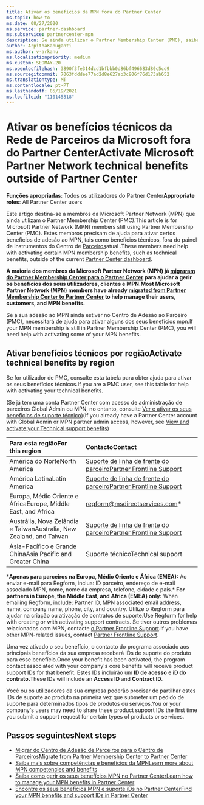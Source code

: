 ```yaml
---
title: Ativar os benefícios da MPN fora do Partner Center
ms.topic: how-to
ms.date: 08/27/2020
ms.service: partner-dashboard
ms.subservice: partnercenter-mpn
description: Se ainda utilizar o Partner Membership Center (PMC), saiba quem contactar para ajudar a ativar os seus benefícios de suporte técnico MPN e dar-lhe iDs de suporte benéficos.
author: ArpithaKanuganti
ms.author: v-arkanu
ms.localizationpriority: medium
ms.custom: SEOMAY.20
ms.openlocfilehash: 3890f3fe314dcd1bfbbb0d86bf496683d80c5cd9
ms.sourcegitcommit: 7063fdddee77ad2d8e627ab3c806f76d173ab652
ms.translationtype: MT
ms.contentlocale: pt-PT
ms.lasthandoff: 05/19/2021
ms.locfileid: "110145818"
---
```

# <a name="activate-microsoft-partner-network-technical-benefits-outside-of-partner-center"></a><span data-ttu-id="9cc54-103">Ativar os benefícios técnicos da Rede de Parceiros da Microsoft fora do Partner Center</span><span class="sxs-lookup"><span data-stu-id="9cc54-103">Activate Microsoft Partner Network technical benefits outside of Partner Center</span></span>


<span data-ttu-id="9cc54-104">**Funções apropriadas**: Todos os utilizadores do Partner Center</span><span class="sxs-lookup"><span data-stu-id="9cc54-104">**Appropriate roles**: All Partner Center users</span></span>

<span data-ttu-id="9cc54-105">Este artigo destina-se a membros da Microsoft Partner Network (MPN) que ainda utilizam o Partner Membership Center (PMC).</span><span class="sxs-lookup"><span data-stu-id="9cc54-105">This article is for Microsoft Partner Network (MPN) members still using Partner Membership Center (PMC).</span></span> <span data-ttu-id="9cc54-106">Estes membros precisam de ajuda para ativar certos benefícios de adesão ao MPN, tais como benefícios técnicos, fora do painel de instrumentos do Centro de [Parceiros](https://partner.microsoft.com/dashboard)atual .</span><span class="sxs-lookup"><span data-stu-id="9cc54-106">These members need help with activating certain MPN membership benefits, such as technical benefits, outside of the current [Partner Center dashboard](https://partner.microsoft.com/dashboard).</span></span>

<span data-ttu-id="9cc54-107">**A maioria dos membros da Microsoft Partner Network (MPN) já [migraram do Partner Membership Center para o Partner Center](prepare-pmc-pc-migration.md) para ajudar a gerir os benefícios dos seus utilizadores, clientes e MPN.**</span><span class="sxs-lookup"><span data-stu-id="9cc54-107">**Most Microsoft Partner Network (MPN) members have already [migrated from Partner Membership Center to Partner Center](prepare-pmc-pc-migration.md) to help manage their users, customers, and MPN benefits.**</span></span>

<span data-ttu-id="9cc54-108">Se a sua adesão ao MPN ainda estiver no Centro de Adesão ao Parceiro (PMC), necessitará de ajuda para ativar alguns dos seus benefícios mpn.</span><span class="sxs-lookup"><span data-stu-id="9cc54-108">If your MPN membership is still in Partner Membership Center (PMC), you will need help with activating some of your MPN benefits.</span></span>

## <a name="activate-technical-benefits-by-region"></a><span data-ttu-id="9cc54-109">Ativar benefícios técnicos por região</span><span class="sxs-lookup"><span data-stu-id="9cc54-109">Activate technical benefits by region</span></span>

<span data-ttu-id="9cc54-110">Se for utilizador de PMC, consulte esta tabela para obter ajuda para ativar os seus benefícios técnicos.</span><span class="sxs-lookup"><span data-stu-id="9cc54-110">If you are a PMC user, see this table for help with activating your technical benefits.</span></span>

<span data-ttu-id="9cc54-111">(Se já tem uma conta Partner Center com acesso de administração de parceiros Global Admin ou MPN, no entanto, consulte [Ver e ativar os seus benefícios de suporte técnico)](mpn-benefits-technical-support.md#view-and-activate-your-technical-support-benefits)</span><span class="sxs-lookup"><span data-stu-id="9cc54-111">(If you already have a Partner Center account with Global Admin or MPN partner admin access, however, see [View and activate your Technical support benefits](mpn-benefits-technical-support.md#view-and-activate-your-technical-support-benefits))</span></span>

|<span data-ttu-id="9cc54-112">Para esta região</span><span class="sxs-lookup"><span data-stu-id="9cc54-112">For this region</span></span>  | <span data-ttu-id="9cc54-113">Contacto</span><span class="sxs-lookup"><span data-stu-id="9cc54-113">Contact</span></span> |
|:--------|:------------|
|<span data-ttu-id="9cc54-114">América do Norte</span><span class="sxs-lookup"><span data-stu-id="9cc54-114">North America</span></span>  | [<span data-ttu-id="9cc54-115">Suporte de linha de frente do parceiro</span><span class="sxs-lookup"><span data-stu-id="9cc54-115">Partner Frontline Support</span></span>](https://partner.microsoft.com/support?issueid=300-0042)  |
|<span data-ttu-id="9cc54-116">América Latina</span><span class="sxs-lookup"><span data-stu-id="9cc54-116">Latin America</span></span>  | [<span data-ttu-id="9cc54-117">Suporte de linha de frente do parceiro</span><span class="sxs-lookup"><span data-stu-id="9cc54-117">Partner Frontline Support</span></span>](https://partner.microsoft.com/support?issueid=300-0042)  |
|<span data-ttu-id="9cc54-118">Europa, Médio Oriente e África</span><span class="sxs-lookup"><span data-stu-id="9cc54-118">Europe, Middle East, and Africa</span></span>  | [regform@msdirectservices.com](mailto:regform@msdirectservices.com)*  |
|<span data-ttu-id="9cc54-119">Austrália, Nova Zelândia e Taiwan</span><span class="sxs-lookup"><span data-stu-id="9cc54-119">Australia, New Zealand, and Taiwan</span></span>  | [<span data-ttu-id="9cc54-120">Suporte de linha de frente do parceiro</span><span class="sxs-lookup"><span data-stu-id="9cc54-120">Partner Frontline Support</span></span>](https://partner.microsoft.com/support?issueid=300-0042)  |
|<span data-ttu-id="9cc54-121">Ásia-Pacífico e Grande China</span><span class="sxs-lookup"><span data-stu-id="9cc54-121">Asia Pacific and Greater China</span></span>  | <span data-ttu-id="9cc54-122">Suporte técnico</span><span class="sxs-lookup"><span data-stu-id="9cc54-122">Technical support</span></span>  |

<span data-ttu-id="9cc54-123">\***Apenas para parceiros na Europa, Médio Oriente e África (EMEA):** Ao enviar e-mail para Regform, inclua: ID parceiro, endereço de e-mail associado MPN, nome, nome da empresa, telefone, cidade e país.</span><span class="sxs-lookup"><span data-stu-id="9cc54-123">\* **For partners in Europe, the Middle East, and Africa (EMEA) only:** When emailing Regform, include: Partner ID, MPN associated email address, name, company name, phone, city, and country.</span></span> <span data-ttu-id="9cc54-124">Utilize o Regform para ajudar na criação ou ativação de contratos de suporte.</span><span class="sxs-lookup"><span data-stu-id="9cc54-124">Use Regform for help with creating or with activating support contracts.</span></span> <span data-ttu-id="9cc54-125">Se tiver outros problemas relacionados com MPN, contacte [o Partner Frontline Support](https://partner.microsoft.com/support?issueid=300-0042).</span><span class="sxs-lookup"><span data-stu-id="9cc54-125">If you have other MPN-related issues, contact [Partner Frontline Support](https://partner.microsoft.com/support?issueid=300-0042).</span></span>

<span data-ttu-id="9cc54-126">Uma vez ativado o seu benefício, o contacto do programa associado aos principais benefícios da sua empresa receberá IDs de suporte do produto para esse benefício.</span><span class="sxs-lookup"><span data-stu-id="9cc54-126">Once your benefit has been activated, the program contact associated with your company's core benefits will receive product support IDs for that benefit.</span></span> <span data-ttu-id="9cc54-127">Estes IDs incluirão um **ID de acesso** e **iD do contrato.**</span><span class="sxs-lookup"><span data-stu-id="9cc54-127">These IDs will include an **Access ID** and **Contract ID**.</span></span> 

<span data-ttu-id="9cc54-128">Você ou os utilizadores da sua empresa poderão precisar de partilhar estes IDs de suporte ao produto na primeira vez que submeter um pedido de suporte para determinados tipos de produtos ou serviços.</span><span class="sxs-lookup"><span data-stu-id="9cc54-128">You or your company's users may need to share these product support IDs the first time you submit a support request for certain types of products or services.</span></span>

## <a name="next-steps"></a><span data-ttu-id="9cc54-129">Passos seguintes</span><span class="sxs-lookup"><span data-stu-id="9cc54-129">Next steps</span></span>

- [<span data-ttu-id="9cc54-130">Migrar do Centro de Adesão de Parceiros para o Centro de Parceiros</span><span class="sxs-lookup"><span data-stu-id="9cc54-130">Migrate from Partner Membership Center to Partner Center</span></span>](prepare-pmc-pc-migration.md)
- [<span data-ttu-id="9cc54-131">Saiba mais sobre competências e benefícios da MPN</span><span class="sxs-lookup"><span data-stu-id="9cc54-131">Learn more about MPN competencies and benefits</span></span>](learn-about-competencies.md)
- [<span data-ttu-id="9cc54-132">Saiba como gerir os seus benefícios MPN no Partner Center</span><span class="sxs-lookup"><span data-stu-id="9cc54-132">Learn how to manage your MPN benefits in Partner Center</span></span>](manage-your-partner-network-benefits.md)
- [<span data-ttu-id="9cc54-133">Encontre os seus benefícios MPN e suporte iDs no Partner Center</span><span class="sxs-lookup"><span data-stu-id="9cc54-133">Find your MPN benefits and support IDs in Partner Center</span></span>](mpn-find-benefits.md)
